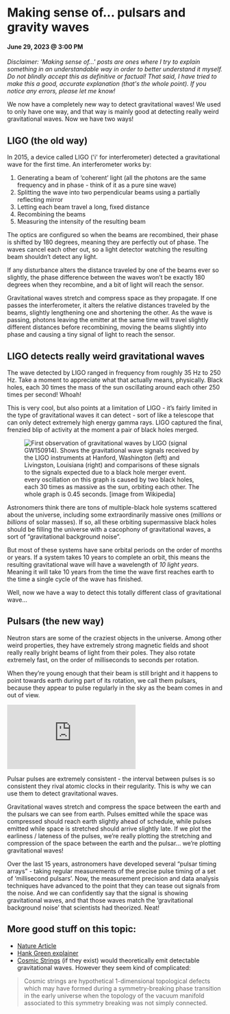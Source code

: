 # Making sense of... pulsars and gravity waves
#### June 29, 2023 @ 3:00 PM

*Disclaimer: 'Making sense of...' posts are ones where I try to explain something in an understandable way in order to better understand it myself. Do not blindly accept this as definitive or factual! That said, I have tried to make this a good, accurate explanation (that's the whole point). If you notice any errors, please let me know!*

We now have a completely new way to detect gravitational waves! We used to only have one way, and that way is mainly good at detecting really weird gravitational waves. Now we have two ways!

## LIGO (the old way)

In 2015, a device called LIGO ('i' for interferometer) detected a gravitational wave for the first time. An interferometer works by:

1. Generating a beam of ‘coherent’ light (all the photons are the same frequency and in phase - think of it as a pure sine wave)
2. Splitting the wave into two perpendicular beams using a partially reflecting mirror
3. Letting each beam travel a long, fixed distance
4. Recombining the beams
5. Measuring the intensity of the resulting beam

The optics are configured so when the beams are recombined, their phase is shifted by 180 degrees, meaning they are perfectly out of phase. The waves cancel each other out, so a light detector watching the resulting beam shouldn’t detect any light.

If any disturbance alters the distance traveled by one of the beams ever so slightly, the phase difference between the waves won’t be exactly 180 degrees when they recombine, and a bit of light will reach the sensor.

Gravitational waves stretch and compress space as they propagate. If one passes the interferometer, it alters the relative distances traveled by the beams, slightly lengthening one and shortening the other. As the wave is passing, photons leaving the emitter at the same time will travel slightly different distances before recombining, moving the beams slightly into phase and causing a tiny signal of light to reach the sensor.

## LIGO detects really weird gravitational waves

The wave detected by LIGO ranged in frequency from roughly 35 Hz to 250 Hz. Take a moment to appreciate what that actually means, physically. Black holes, each 30 times the mass of the sun oscillating around each other 250 times per second! Whoah!

This is very cool, but also points at a limitation of LIGO - it’s fairly limited in the type of gravitational waves it can detect - sort of like a telescope that can only detect extremely high energy gamma rays. LIGO captured the final, frenzied blip of activity at the moment a pair of black holes merged.


<figure>
    <img src="https://upload.wikimedia.org/wikipedia/commons/thumb/d/db/LIGO_measurement_of_gravitational_waves.svg/1280px-LIGO_measurement_of_gravitational_waves.svg.png"
         alt="First observation of gravitational waves by LIGO (signal GW150914). Shows the gravitational wave signals received by the LIGO instruments at Hanford, Washington (left) and Livingston, Louisiana (right) and comparisons of these signals to the signals expected due to a black hole merger event.">
    <figcaption>every oscillation on this graph is caused by two black holes, each 30 times as massive as the sun, orbiting each other. The whole graph is 0.45 seconds. [image from Wikipedia]</figcaption>
</figure>

Astronomers think there are tons of multiple-black hole systems scattered about the universe, including some extraordinarily massive ones (*millions* or *billions* of solar masses). If so, all these orbiting supermassive black holes should be filling the universe with a cacophony of gravitational waves, a sort of “gravitational background noise”.

But most of these systems have sane orbital periods on the order of months or years. If a system takes 10 years to complete an orbit, this means the resulting gravitational wave will have a wavelength of *10 light years*. Meaning it will take 10 years from the time the wave first reaches earth to the time a single cycle of the wave has finished.

Well, now we have a way to detect this totally different class of gravitational wave…

## Pulsars (the new way)

Neutron stars are some of the craziest objects in the universe. Among other weird properties, they have extremely strong magnetic fields and shoot really really bright beams of light from their poles. They also rotate extremely fast, on the order of milliseconds to seconds per rotation.

When they’re young enough that their beam is still bright and it happens to point towards earth during part of its rotation, we call them pulsars, because they appear to pulse regularly in the sky as the beam comes in and out of view.

<div class="youtube-video-outer">
    <div class="youtube-video-wrapper">
        <iframe class="youtube-video" src="https://www.youtube.com/embed/udFxKZRyQt4" title="YouTube video player" frameborder="0" allow="accelerometer; autoplay; clipboard-write; encrypted-media; gyroscope; picture-in-picture; web-share" allowfullscreen></iframe>
    </div>
</div>

Pulsar pulses are extremely consistent - the interval between pulses is so consistent they rival atomic clocks in their regularity. This is why we can use them to detect gravitational waves.

Gravitational waves stretch and compress the space between the earth and the pulsars we can see from earth. Pulses emitted while the space was compressed should reach earth slightly ahead of schedule, while pulses emitted while space is stretched should arrive slightly late. If we plot the earliness / lateness of the pulses, we’re really plotting the stretching and compression of the space between the earth and the pulsar… we’re plotting gravitational waves!

Over the last 15 years, astronomers have developed several “pulsar timing arrays” - taking regular measurements of the precise pulse timing of a set of ‘millisecond pulsars’. Now, the measurement precision and data analysis techniques have advanced to the point that they can tease out signals from the noise. And we can confidently say that the signal is showing gravitational waves, and that those waves match the ‘gravitational background noise’ that scientists had theorized. Neat!

## More good stuff on this topic:

- [Nature Article](https://www.nature.com/articles/d41586-023-02167-7)
- [Hank Green explainer](https://twitter.com/hankgreen/status/1673752025975394305)
- [Cosmic Strings](https://en.wikipedia.org/wiki/Cosmic_string) (if they exist) would theoretically emit detectable gravitational waves. However they seem kind of complicated:
 >Cosmic strings are hypothetical 1-dimensional topological defects which may have formed during a symmetry-breaking phase transition in the early universe when the topology of the vacuum manifold associated to this symmetry breaking was not simply connected.

